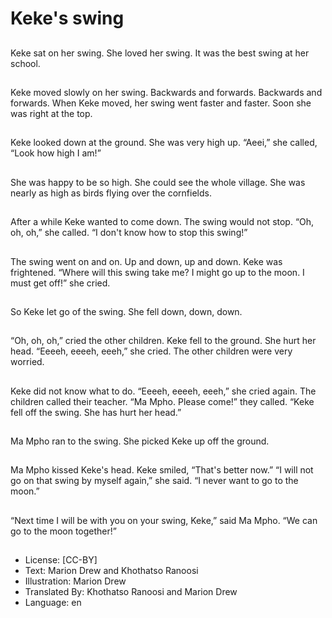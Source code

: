 # Keke's swing

##
Keke sat on her swing.
She loved her swing.
It was the best swing at her
school.

##
Keke moved slowly on her
swing.
Backwards and forwards.
Backwards and forwards.
When Keke moved, her swing
went faster and faster.
Soon she was right at the top.

##
Keke looked down at the
ground.
She was very high up.
“Aeei,” she called, “Look how
high I am!”

##
She was happy to be so high.
She could see the whole village.
She was nearly as high as birds
flying over the cornfields.

##
After a while Keke wanted to
come down.
The swing would not stop.
“Oh, oh, oh,” she called.
“I don't know how to stop this
swing!”

##
The swing went on and on.
Up and down, up and down.
Keke was frightened.
“Where will this swing take me?
I might go up to the moon.
I must get off!” she cried.

##
So Keke let go of the swing.
She fell down, down, down.

##
“Oh, oh, oh,” cried the other
children.
Keke fell to the ground.
She hurt her head.
“Eeeeh, eeeeh, eeeh,” she
cried.
The other children were very
worried.

##
Keke did not know what to do.
“Eeeeh, eeeeh, eeeh,” she cried
again.
The children called their
teacher.
“Ma Mpho. Please come!” they
called.
“Keke fell off the swing. She has
hurt her head.”

##
Ma Mpho ran to the swing.
She picked Keke up off the
ground.

##
Ma Mpho kissed Keke's head.
Keke smiled, “That's better
now.”
“I will not go on that swing by
myself again,” she said.
“I never want to go to the
moon.”

##
“Next time I will be with you on
your swing, Keke,” said Ma
Mpho.
“We can go to the moon
together!”

##
* License: [CC-BY]
* Text: Marion Drew and Khothatso Ranoosi
* Illustration: Marion Drew
* Translated By: Khothatso Ranoosi and Marion Drew
* Language: en
